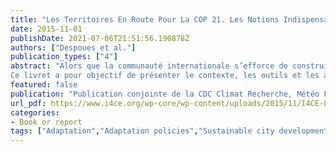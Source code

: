 ```yaml
---
title: "Les Territoires En Route Pour La COP 21. Les Notions Indispensables Sur Les Impacts Du Changement Climatique, Les Politiques Climatiques et Les Outils Economiques"
date: 2015-11-01
publishDate: 2021-07-06T21:51:56.190878Z
authors: ["Despoues et al."]
publication_types: ["4"]
abstract: "Alors que la communauté internationale s’efforce de construire le futur régime global de lutte contre le changement climatique, les acteurs territoriaux agissent déjà depuis plusieurs années pour atténuer leurs émissions de gaz à effet de serre et s’adapter aux évolutions du climat.
Ce livret a pour objectif de présenter le contexte, les outils et les actions des collectivités locales françaises en la matière. Il cherche à donner un accès libre, direct et pédagogique aux connaissances les plus à jour sur le changement climatique pour inciter et faciliter la poursuite de ces dynamiques."
featured: false
publication: "Publication conjointe de la CDC Climat Recherche, Météo France, l’ONERC, avec le soutien de l’AFD et l’ADEME"
url_pdf: https://www.i4ce.org/wp-core/wp-content/uploads/2015/11/I4CE-Livret-des-territoires-en-route-vers-la-COP212.pdf
categories:
- Book or report
tags: ["Adaptation","Adaptation policies","Sustainable city development"]
---
```


